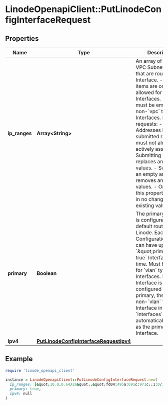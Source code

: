 # LinodeOpenapiClient::PutLinodeConfigInterfaceRequest

## Properties

| Name | Type | Description | Notes |
| ---- | ---- | ----------- | ----- |
| **ip_ranges** | **Array&lt;String&gt;** | An array of IPv4 CIDR VPC Subnet ranges that are routed to this Interface.  - Array items are only allowed for &#x60;vpc&#x60; type Interfaces. - This must be empty for non-&#x60;vpc&#x60; type Interfaces.  For requests:  - Addresses in submitted ranges must not already be actively assigned. - Submitting values replaces any existing values. - Submitting an empty array removes any existing values. - Omitting this property results in no change to existing values. | [optional] |
| **primary** | **Boolean** | The primary Interface is configured as the default route to the Linode.  Each Configuration Profile can have up to one &#x60;\&quot;primary\&quot;: true&#x60; Interface at a time.  Must be &#x60;false&#x60; for &#x60;vlan&#x60; type Interfaces.  If no Interface is configured as the primary, the first non-&#x60;vlan&#x60; type Interface in the &#x60;interfaces&#x60; array is automatically treated as the primary Interface. | [optional] |
| **ipv4** | [**PutLinodeConfigInterfaceRequestIpv4**](PutLinodeConfigInterfaceRequestIpv4.md) |  | [optional] |

## Example

```ruby
require 'linode_openapi_client'

instance = LinodeOpenapiClient::PutLinodeConfigInterfaceRequest.new(
  ip_ranges: [&quot;10.0.0.64/26&quot;,&quot;fd04:495a:691c:971c::1:0/112&quot;],
  primary: true,
  ipv4: null
)
```

